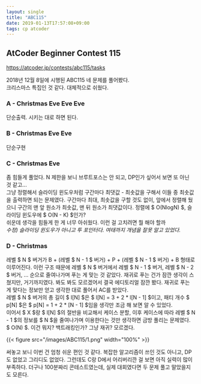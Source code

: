 ```yaml
---
layout: single
title: "ABC115"
date: 2019-01-13T17:57:08+09:00
tags: cp atcoder
---
```


## AtCoder Beginner Contest 115
https://atcoder.jp/contests/abc115/tasks

2018년 12월 8일에 시행된 ABC115 네 문제를 풀어봤다.  
크리스마스 특집인 것 같다. 대체적으로 쉬웠다.


### A - Christmas Eve Eve Eve

단순출력. 시키는 대로 하면 된다.


### B - Christmas Eve Eve

단순구현


### C - Christmas Eve

좀 힘들게 풀었다. N 제한을 보니 브루트포스는 안 되고, DP인가 싶어서 보면 또 아닌 것 같고...  
그냥 정렬해서 슬라이딩 윈도우처럼 구간마다 최댓값 - 최솟값을 구해서 이들 중 최솟값을 출력하면 되는 문제였다. 구간마다 최대, 최솟값을 구할 것도 없이, 앞에서 정렬해 뒀으니 구간의 맨 앞 원소가 최솟값, 맨 뒤 원소가 최댓값이다. 정렬에 $ O(NlogN) $, 슬라이딩 윈도우에 $ O(N - K) $인가?  
쉬운데 생각을 힘들게 한 게 너무 아쉬웠다. 이런 걸 고치려면 뭘 해야 할까  
*수정) 슬라이딩 윈도우가 아니고 투 포인터다. 여태까지 개념을 잘못 알고 있었다.*


### D - Christmas

레벨 $ N $ 버거가 B + (레벨 $ N - 1 $ 버거) + P + (레벨 $ N - 1 $ 버거) + B 형태로 이루어진다. 이런 구조 때문에 레벨 $ N $ 버거에서 레벨 $ N - 1 $ 버거, 레벨 $ N - 2 $ 버거, ... 순으로 줄여나가며 푸는 게 맞는 것 같았다. 재귀로 푸는 건가 잠깐 생각이 스쳤지만, 거기까지였다. 봐도 봐도 모르겠어서 결국 에디토리얼 잠깐 봤다. 재귀로 푸는 게 맞다는 정보만 얻고 생각한 대로 풀어서 AC를 받았다.  
레벨 $ N $ 버거의 총 길이 $ l[N] $은 $ l[N] = 3 + 2 * l[N - 1] $이고, 패티 개수 $ p[N] $은 $ p[N] = 1 + 2 * [N - 1] $임을 생각만 조금 해 보면 알 수 있었다.  
이어서 $ X $랑 $ l[N] $의 절반을 비교해서 케이스 분할, 이후 케이스에 따라 레벨 $ N - 1 $의 정보를 $ N $을 줄여나가며 이용한다는 것만 생각하면 금방 풀리는 문제였다. $ O(N) $.
이건 뭐지? 백트래킹인가? 그냥 재귀? 모르겠다.

{{< figure src="/images/ABC115/1.png" width="100%" >}}

써놓고 보니 이번 건 엄청 쉬운 편인 것 같다. 복잡한 알고리즘이 쓰인 것도 아니고, DP도 없었고 그리디도 없었다. 그런데도 C랑 D에서 어리버리깐 걸 보면 아직 실력이 많이 부족하다. 더구나 100분짜리 콘테스트였는데, 실제 대회였다면 두 문제 풀고 말았을지도 모른다. 
